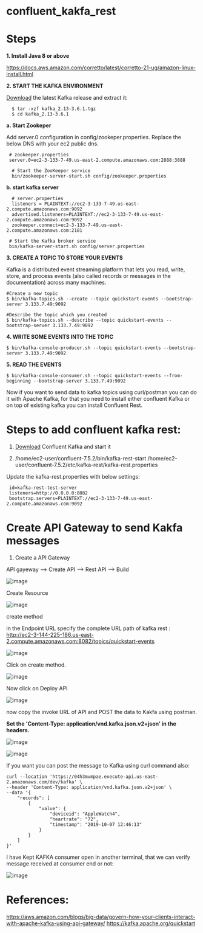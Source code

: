 # confluent_kakfa_rest

Steps
=====
**1. Install Java 8 or above**

https://docs.aws.amazon.com/corretto/latest/corretto-21-ug/amazon-linux-install.html

**2. START THE KAFKA ENVIRONMENT**

 [Download](https://dlcdn.apache.org/kafka/) the latest Kafka release and extract it: 

      $ tar -xzf kafka_2.13-3.6.1.tgz
      $ cd kafka_2.13-3.6.1

 **a. Start Zookeper**

Add server.0 configuration in config/zookeper.properties. Replace the below DNS with your ec2 public dns.

     # zookeeper.properties
     server.0=ec2-3-133-7-49.us-east-2.compute.amazonaws.com:2888:3888

      # Start the ZooKeeper service
      bin/zookeeper-server-start.sh config/zookeeper.properties
   
   **b. start kafka server**

      # server.properties
      listeners = PLAINTEXT://ec2-3-133-7-49.us-east-2.compute.amazonaws.com:9092
      advertised.listeners=PLAINTEXT://ec2-3-133-7-49.us-east-2.compute.amazonaws.com:9092
      zookeeper.connect=ec2-3-133-7-49.us-east-2.compute.amazonaws.com:2181

     # Start the Kafka broker service
     bin/kafka-server-start.sh config/server.properties

**3. CREATE A TOPIC TO STORE YOUR EVENTS**

Kafka is a distributed event streaming platform that lets you read, write, store, and process events (also called records or messages in the documentation) across many machines.

    #Create a new topic
    $ bin/kafka-topics.sh --create --topic quickstart-events --bootstrap-server 3.133.7.49:9092

    #Describe the topic which you created
    $ bin/kafka-topics.sh --describe --topic quickstart-events --bootstrap-server 3.133.7.49:9092

**4. WRITE SOME EVENTS INTO THE TOPIC**

    $ bin/kafka-console-producer.sh --topic quickstart-events --bootstrap-server 3.133.7.49:9092

**5. READ THE EVENTS**

    $ bin/kafka-console-consumer.sh --topic quickstart-events --from-beginning --bootstrap-server 3.133.7.49:9092

 
 Now if you want to send data to kafka topics using curl/postman you can do it with Apache Kafka,
 for that you need to install either confluent Kafka or on top of existing kafka you can install Confluent Rest.


Steps to add confluent kafka rest:
===================================
1. [Download](https://docs.confluent.io/platform/current/installation/installing_cp/zip-tar.html) Confluent Kafka and start it

2. /home/ec2-user/confluent-7.5.2/bin/kafka-rest-start /home/ec2-user/confluent-7.5.2/etc/kafka-rest/kafka-rest.properties 

Update the kafka-rest.properties with below settings:

     id=kafka-rest-test-server
     listeners=http://0.0.0.0:8082
     bootstrap.servers=PLAINTEXT://ec2-3-133-7-49.us-east-2.compute.amazonaws.com:9092

Create API Gateway to send Kakfa messages
========================================
1. Create a API Gateway

API gayeway --> Create API --> Rest API --> Build

![image](https://github.com/tushardashpute/confluent_kakfa_rest/assets/74225291/19fbcc4d-6d8e-4404-93d1-784dbf5c28c8)

Create Resource

![image](https://github.com/tushardashpute/confluent_kakfa_rest/assets/74225291/3900073e-b71d-422b-a914-b6d7bf35ddef)

create method

in the Endpoint URL specify the complete URL path of kafka rest : http://ec2-3-144-225-186.us-east-2.compute.amazonaws.com:8082/topics/quickstart-events

![image](https://github.com/tushardashpute/confluent_kakfa_rest/assets/74225291/50e70269-b568-4310-a154-e92791facd7f)

Click on create method.

![image](https://github.com/tushardashpute/confluent_kakfa_rest/assets/74225291/8ca6a81c-56b8-429a-957e-d2d047cc7edc)

Now click on Deploy API

![image](https://github.com/tushardashpute/confluent_kakfa_rest/assets/74225291/969f086c-e316-4313-8a6c-38a5243418f6)

now copy the invoke URL of API and POST the data to Kakfa using postman. 

**Set the 'Content-Type: application/vnd.kafka.json.v2+json' in the headers.**

![image](https://github.com/tushardashpute/confluent_kakfa_rest/assets/74225291/4d6f8b6b-20a6-4338-9834-ca9604776634)

![image](https://github.com/tushardashpute/confluent_kakfa_rest/assets/74225291/4b32a025-6894-4224-bece-c93cdbb99bac)

If you want you can post the message to Kafka using curl command also:

    curl --location 'https://04h3mvmpae.execute-api.us-east-2.amazonaws.com/dev/kafka' \
    --header 'Content-Type: application/vnd.kafka.json.v2+json' \
    --data '{
        "records": [
            {
                "value": {
                    "deviceid": "AppleWatch4",
                    "heartrate": "72",
                    "timestamp": "2019-10-07 12:46:13"
                }
            }
        ]
    }'

I have Kept KAFKA consumer open in another terminal, that we can verify message received at consumer end or not:

![image](https://github.com/tushardashpute/confluent_kakfa_rest/assets/74225291/5ed30d3b-f2ed-428b-ac9c-ec06f97fadd5)


References:
=
https://aws.amazon.com/blogs/big-data/govern-how-your-clients-interact-with-apache-kafka-using-api-gateway/
https://kafka.apache.org/quickstart


